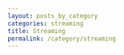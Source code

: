 ```yaml
---
layout: posts_by_category
categories: streaming
title: Streaming
permalink: /category/streaming
---
```

